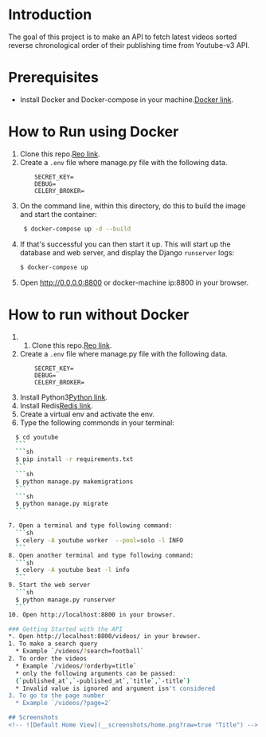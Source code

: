 # Introduction

The goal of this project is to make an API to fetch latest videos sorted reverse chronological order of their publishing time from Youtube-v3 API.

# Prerequisites 
* Install Docker and Docker-compose in your machine.[Docker link](https://docs.docker.com/get-docker/).

# How to Run using Docker 
1. Clone this repo.[Reo link](https://github.com/dheerajram13/fambackend).
2. Create a `.env` file where manage.py file with the following data. 
    ```
        SECRET_KEY=
        DEBUG=
        CELERY_BROKER=
    ```
3. On the command line, within this directory, do this to build the image and
   start the container:
   ```sh
    $ docker-compose up -d --build
    ```
4. If that's successful you can then start it up. This will start up the database and web server, and  display the Django `runserver` logs:
    ```sh
    $ docker-compose up
    ```
5. Open http://0.0.0.0:8800 or docker-machine ip:8800 in your browser.

# How to run without Docker 
1. 1. Clone this repo.[Reo link](https://github.com/dheerajram13/fambackend).
2. Create a `.env` file where manage.py file with the following data. 
    ```
        SECRET_KEY=
        DEBUG=
        CELERY_BROKER=
    ```
3. Install Python3[Python link](https://www.python.org/downloads/).
4. Install Redis[Redis link](https://redis.io/download).
5. Create a virtual env and activate the env. 
6. Type the following commonds in your terminal:
  ```sh
    $ cd youtube
    ```
    ```sh
    $ pip install -r requirements.txt
    ```
    ```sh
    $ python manage.py makemigrations
    ```
    ```sh
    $ python manage.py migrate
    ```

7. Open a terminal and type following command:
    ```sh
    $ celery -A youtube worker  --pool=solo -l INFO
    ```
8. Open another terminal and type following command:
    ```sh
    $ celery -A youtube beat -l info
    ```
9. Start the web server 
    ```sh
    $ python manage.py runserver
    ```
10. Open http://localhost:8800 in your browser.

### Getting Started with the API 
*. Open http://localhost:8800/videos/ in your browser.
1. To make a search query
    * Example `/videos/?search=football`
2. To order the videos   
    * Example `/videos/?orderby=title`
    * only the following arguments can be passed:
    (`published_at`,`-published_at`,`title`,`-title`)
    * Invalid value is ignored and argument isn't considered
3. To go to the page number
    * Example `/videos/?page=2`

## Screenshots
<!-- ![Default Home View](__screenshots/home.png?raw=true "Title") -->

